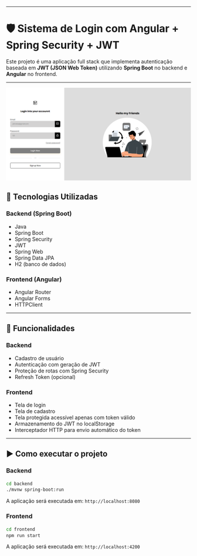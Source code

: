
---

# 🛡️ Sistema de Login com Angular + Spring Security + JWT

Este projeto é uma aplicação full stack que implementa autenticação baseada em **JWT (JSON Web Token)** utilizando **Spring Boot** no backend e **Angular** no frontend.

---
![Tela de login](login-page/public/assets/readme.png)

## 🔧 Tecnologias Utilizadas

### Backend (Spring Boot)

* Java 
* Spring Boot
* Spring Security
* JWT 
* Spring Web
* Spring Data JPA
* H2 (banco de dados)

### Frontend (Angular)

* Angular Router
* Angular Forms
* HTTPClient

---

## 📌 Funcionalidades

### Backend

* Cadastro de usuário
* Autenticação com geração de JWT
* Proteção de rotas com Spring Security
* Refresh Token (opcional)

### Frontend

* Tela de login
* Tela de cadastro
* Tela protegida acessível apenas com token válido
* Armazenamento do JWT no localStorage
* Interceptador HTTP para envio automático do token

---

## ▶️ Como executar o projeto

### Backend

```bash
cd backend
./mvnw spring-boot:run
```

A aplicação será executada em: `http://localhost:8080`

### Frontend

```bash
cd frontend
npm run start
```

A aplicação será executada em: `http://localhost:4200`


